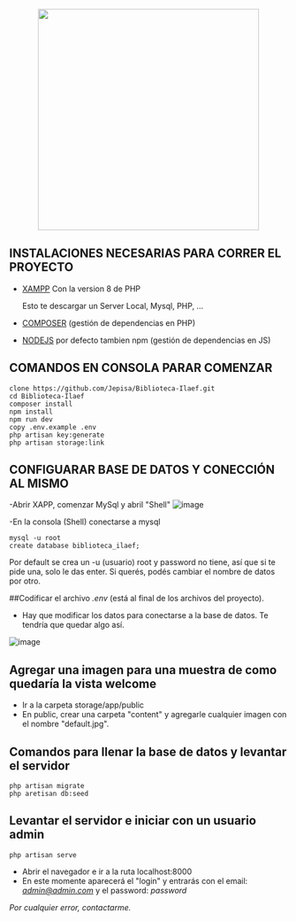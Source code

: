 <p align="center"><a href="https://biblioteca.ilaef.org" target="_blank"><img src="https://biblioteca.ilaef.org/img/logo-celeste.png" width="400"></a></p>

## INSTALACIONES NECESARIAS PARA CORRER EL PROYECTO

- [XAMPP](https://www.apachefriends.org/es/download.html) Con la version 8 de PHP

    Esto te descargar un Server Local, Mysql, PHP, ...
- [COMPOSER](https://getcomposer.org/download/) (gestión de dependencias en PHP)
- [NODEJS](https://nodejs.org/es/)  por defecto tambien npm (gestión de dependencias en JS)


## COMANDOS EN CONSOLA PARAR COMENZAR
```
clone https://github.com/Jepisa/Biblioteca-Ilaef.git
cd Biblioteca-Ilaef
composer install
npm install
npm run dev
copy .env.example .env
php artisan key:generate
php artisan storage:link
```
## CONFIGUARAR BASE DE DATOS Y CONECCIÓN AL MISMO
 -Abrir XAPP, comenzar MySql y abril "Shell"
    ![image](https://user-images.githubusercontent.com/54465629/115766639-92db8980-a37e-11eb-8294-c255baa46748.png)

-En la consola (Shell) conectarse a mysql
```
mysql -u root
create database biblioteca_ilaef;
```
Por default se crea un -u (usuario) root y password no tiene, así que si te pide una, solo le das enter.
Si querés, podés cambiar el nombre de datos por otro.

##Codificar el archivo *.env* (está al final de los archivos del proyecto).
- Hay que modificar los datos para conectarse a la base de datos.
Te tendría que quedar algo así.
    
![image](https://user-images.githubusercontent.com/54465629/115768959-5e1d0180-a381-11eb-9167-da808adc2baa.png)

## Agregar una imagen para una muestra de como quedaría la vista welcome
- Ir a la carpeta storage/app/public
- En public, crear una carpeta "content" y agregarle cualquier imagen con el nombre "default.jpg".

## Comandos para llenar la base de datos y levantar el servidor
```
php artisan migrate
php aretisan db:seed
```

## Levantar el servidor e iniciar con un usuario admin
```
php artisan serve
```

- Abrir el navegador e ir a la ruta localhost:8000
- En este momente aparecerá el "login" y entrarás con el email: *admin@admin.com* y el password: *password* 

*Por cualquier error, contactarme.*
